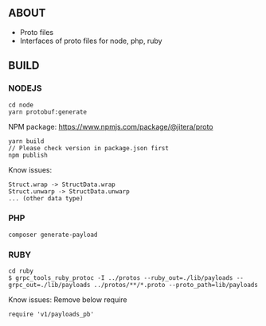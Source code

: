 ## ABOUT
+ Proto files
+ Interfaces of proto files for node, php, ruby
## BUILD
### NODEJS
```
cd node
yarn protobuf:generate
```
NPM package: https://www.npmjs.com/package/@jitera/proto
```
yarn build
// Please check version in package.json first
npm publish
```
Know issues:
```
Struct.wrap -> StructData.wrap
Struct.unwarp -> StructData.unwarp
... (other data type)
```
### PHP
```
composer generate-payload
```
### RUBY
```
cd ruby
$ grpc_tools_ruby_protoc -I ../protos --ruby_out=./lib/payloads --grpc_out=./lib/payloads ../protos/**/*.proto --proto_path=lib/payloads
```
Know issues:
Remove below require
```
require 'v1/payloads_pb'
```
